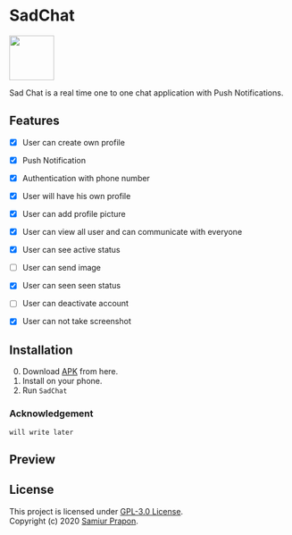 # SadChat

<img src="https://raw.githubusercontent.com/samiurprapon/SadChat/main/app/src/main/ic_launcher-playstore.png" width="80">

Sad Chat is a real time one to one chat application with Push Notifications.


## Features
- [x] User  can create own profile
- [x] Push Notification
- [x] Authentication with phone number
- [x] User will have his own profile
- [x] User can add profile picture
- [x] User can view all user and can communicate with everyone
- [x] User can see active status
- [ ] User can send image
- [x] User can seen seen status
- [ ] User can deactivate account
- [x] User can not take screenshot


## Installation 
0)  Download [APK](https://github.com/samiurprapon/SadChat/releases/download/v1.0.1/sadchat_v1.0.1_beta.apk) from here.
1)  Install on your phone. 
2)  Run `SadChat`

### Acknowledgement
`will write later`

## Preview

## License
This project is licensed under [GPL-3.0 License](https://opensource.org/licenses/GPL-3.0).  
Copyright (c) 2020 [Samiur Prapon](https://samiurprapon.github.io/).
